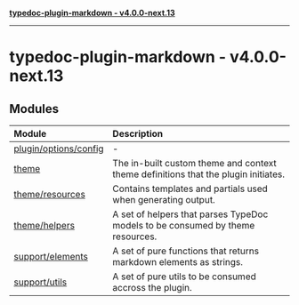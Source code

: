 [**typedoc-plugin-markdown - v4.0.0-next.13**](README.md)

---

# typedoc-plugin-markdown - v4.0.0-next.13

## Modules

| Module                                                   | Description                                                                        |
| :------------------------------------------------------- | :--------------------------------------------------------------------------------- |
| [plugin/options/config](module.plugin_options_config.md) | -                                                                                  |
| [theme](module.theme.md)                                 | The in-built custom theme and context theme definitions that the plugin initiates. |
| [theme/resources](module.theme_resources.md)             | Contains templates and partials used when generating output.                       |
| [theme/helpers](module.theme_helpers.md)                 | A set of helpers that parses TypeDoc models to be consumed by theme resources.     |
| [support/elements](module.support_elements.md)           | A set of pure functions that returns markdown elements as strings.                 |
| [support/utils](module.support_utils.md)                 | A set of pure utils to be consumed accross the plugin.                             |
